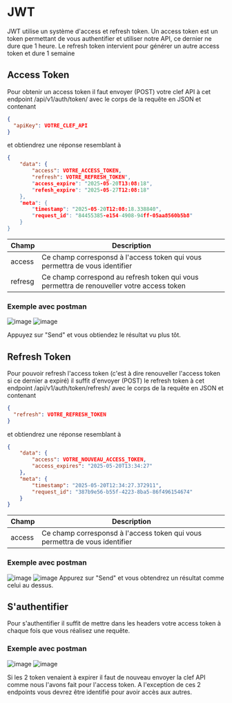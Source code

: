 # JWT
JWT utilise un système d'access et refresh token. Un access token est un token permettant de vous authentifier et utiliser notre API, ce dernier ne dure que 1 heure.
Le refresh token intervient pour générer un autre access token et dure 1 semaine

## Access Token
Pour obtenir un access token il faut envoyer (POST) votre clef API à cet endpoint /api/v1/auth/token/ avec le corps de la requête en JSON et contenant 
```json
{
  "apiKey": VOTRE_CLEF_API
}
```
et obtiendrez une réponse resemblant à 
```json
{
    "data": {
        "access": VOTRE_ACCESS_TOKEN,
        "refresh": VOTRE_REFRESH_TOKEN",
        "access_expire": "2025-05-20T13:08:18",
        "refesh_expire": "2025-05-27T12:08:18"
    },
    "meta": {
        "timestamp": "2025-05-20T12:08:18.338840",
        "request_id": "84455385-e154-4908-94ff-05aa8560b5b8"
    }
}
```

| Champ  | Description |
| ------------- | ------------- |
| access | Ce champ corresponsd à l'access token qui vous permettra de vous identifier |
| refresg  | Ce champ correspond au refresh token qui vous permettra de renouveller votre access token  |

### Exemple avec postman

![image](https://github.com/user-attachments/assets/48dfc887-e7a6-44d4-ad1e-be9fb1a973ab)
![image](https://github.com/user-attachments/assets/f25dea34-bb00-4c48-a111-77f5412a619c)


Appuyez sur "Send" et vous obtiendez le résultat vu plus tôt.

## Refresh Token

Pour pouvoir refresh l'access token (c'est à dire renouveller l'access token si ce dernier a expiré) il suffit d'envoyer (POST) le refresh token à cet endpoint /api/v1/auth/token/refresh/ avec le corps 
de la requête en JSON et contenant 
```json
{
  "refresh": VOTRE_REFRESH_TOKEN
}
```
et obtiendrez une réponse resemblant à 
```json
{
    "data": {
        "access": VOTRE_NOUVEAU_ACCESS_TOKEN,
        "access_expires": "2025-05-20T13:34:27"
    },
    "meta": {
        "timestamp": "2025-05-20T12:34:27.372911",
        "request_id": "387b9e56-b55f-4223-8ba5-86f496154674"
    }
}
```
| Champ  | Description |
| ------------- | ------------- |
| access | Ce champ corresponsd à l'access token qui vous permettra de vous identifier |

### Exemple avec postman

![image](https://github.com/user-attachments/assets/32c42cdf-771d-47af-93d7-b2b56f5b175b)
![image](https://github.com/user-attachments/assets/66f920be-4520-411a-9cab-b5c37eaa043a)
Appurez sur "Send" et vous obtendrez un résultat comme celui au dessus.

## S'authentifier

Pour s'authentifier il suffit de mettre dans les headers votre access token à chaque fois que vous réalisez une requête.

### Exemple avec postman

![image](https://github.com/user-attachments/assets/a815b0ae-72f3-4b8e-b9b0-58e8fe1905a7)
![image](https://github.com/user-attachments/assets/348d5af6-dbfe-4718-a8e3-5ce499acbaaf)


Si les 2 token venaient à expirer il faut de nouveau envoyer la clef API comme nous l'avons fait pour l'access token. A l'exception de ces 2 endpoints vous devrez être identifié pour avoir accès aux autres.
